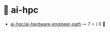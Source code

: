 # 👤 ai-hpc

- [ai-hpc/ai-hardware-engineer-path](https://github.com/ai-hpc/ai-hardware-engineer-path) — 7 ⭐️ / 0 🍴
